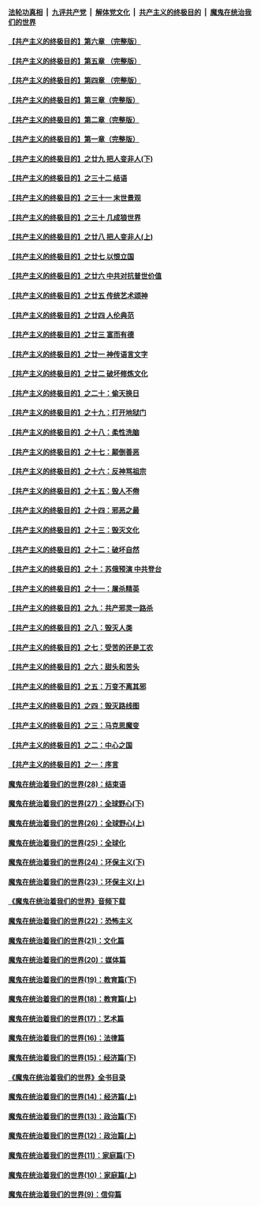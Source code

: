 ####  [法轮功真相](../../../../basic/blob/master/README.md?t=10250552) &nbsp;|&nbsp; [九评共产党](../../../../9ping.md/blob/master/README.md?t=10250552) &nbsp;|&nbsp; [解体党文化](../../../../jtdwh.md/blob/master/README.md?t=10250552)  &nbsp;|&nbsp; [共产主义的终极目的](../../../../gczydzjmd.md/blob/master/README.md?t=10250552) &nbsp;|&nbsp; [魔鬼在统治我们的世界](../../../../mgztzwmdsj.md/blob/master/README.md?t=10250552) 

#### [【共产主义的终极目的】第六章 （完整版）](../pages/nsc422/n11428913.md?t=10250552) 

#### [【共产主义的终极目的】第五章 （完整版）](../pages/nsc422/n11428912.md?t=10250552) 

#### [【共产主义的终极目的】第四章 （完整版）](../pages/nsc422/n11428907.md?t=10250552) 

#### [【共产主义的终极目的】第三章（完整版）](../pages/nsc422/n11428848.md?t=10250552) 

#### [【共产主义的终极目的】第二章（完整版）](../pages/nsc422/n11428831.md?t=10250552) 

#### [【共产主义的终极目的】第一章（完整版）](../pages/nsc422/n11417651.md?t=10250552) 

#### [【共产主义的终极目的】之廿九 把人变非人(下)](../pages/nsc422/n11344140.md?t=10250552) 

#### [【共产主义的终极目的】之三十二 结语](../pages/nsc422/n11360535.md?t=10250552) 

#### [【共产主义的终极目的】之三十一 末世景观](../pages/nsc422/n11351129.md?t=10250552) 

#### [【共产主义的终极目的】之三十 几成狼世界](../pages/nsc422/n11348280.md?t=10250552) 

#### [【共产主义的终极目的】之廿八 把人变非人(上)](../pages/nsc422/n11340492.md?t=10250552) 

#### [【共产主义的终极目的】之廿七 以恨立国](../pages/nsc422/n11336944.md?t=10250552) 

#### [【共产主义的终极目的】之廿六 中共对抗普世价值](../pages/nsc422/n11324785.md?t=10250552) 

#### [【共产主义的终极目的】之廿五 传统艺术颂神](../pages/nsc422/n11296396.md?t=10250552) 

#### [【共产主义的终极目的】之廿四 人伦典范](../pages/nsc422/n11296397.md?t=10250552) 

#### [【共产主义的终极目的】之廿三 富而有德](../pages/nsc422/n11283598.md?t=10250552) 

#### [【共产主义的终极目的】之廿一 神传语言文字](../pages/nsc422/n11263265.md?t=10250552) 

#### [【共产主义的终极目的】之廿二 破坏修炼文化](../pages/nsc422/n11245728.md?t=10250552) 

#### [【共产主义的终极目的】之二十：偷天换日](../pages/nsc422/n11238846.md?t=10250552) 

#### [【共产主义的终极目的】之十九：打开地狱门](../pages/nsc422/n11206376.md?t=10250552) 

#### [【共产主义的终极目的】之十八：柔性洗脑](../pages/nsc422/n11199994.md?t=10250552) 

#### [【共产主义的终极目的】之十七：颠倒善恶](../pages/nsc422/n11179782.md?t=10250552) 

#### [【共产主义的终极目的】之十六：反神骂祖宗](../pages/nsc422/n11166798.md?t=10250552) 

#### [【共产主义的终极目的】之十五：毁人不倦](../pages/nsc422/n11166792.md?t=10250552) 

#### [【共产主义的终极目的】之十四：邪恶之最](../pages/nsc422/n11150249.md?t=10250552) 

#### [【共产主义的终极目的】之十三：毁灭文化](../pages/nsc422/n11135227.md?t=10250552) 

#### [【共产主义的终极目的】之十二：破坏自然](../pages/nsc422/n11135214.md?t=10250552) 

#### [【共产主义的终极目的】之十：苏俄预演 中共登台](../pages/nsc422/n11118424.md?t=10250552) 

#### [【共产主义的终极目的】之十一：屠杀精英](../pages/nsc422/n11118442.md?t=10250552) 

#### [【共产主义的终极目的】之九：共产邪灵一路杀](../pages/nsc422/n11114139.md?t=10250552) 

#### [【共产主义的终极目的】之八：毁灭人类](../pages/nsc422/n11108503.md?t=10250552) 

#### [【共产主义的终极目的】之七：受苦的还是工农](../pages/nsc422/n11101809.md?t=10250552) 

#### [【共产主义的终极目的】之六：甜头和苦头](../pages/nsc422/n11096971.md?t=10250552) 

#### [【共产主义的终极目的】之五：万变不离其邪](../pages/nsc422/n11091285.md?t=10250552) 

#### [【共产主义的终极目的】之四：毁灭路线图](../pages/nsc422/n11086284.md?t=10250552) 

#### [【共产主义的终极目的】之三：马克思魔变](../pages/nsc422/n11061941.md?t=10250552) 

#### [【共产主义的终极目的】之二：中心之国](../pages/nsc422/n11047728.md?t=10250552) 

#### [【共产主义的终极目的】之一：序言](../pages/nsc422/n11086077.md?t=10250552) 

#### [魔鬼在统治着我们的世界(28)：结束语](../pages/nsc422/n10936246.md?t=10250552) 

#### [魔鬼在统治着我们的世界(27)：全球野心(下)](../pages/nsc422/n10928319.md?t=10250552) 

#### [魔鬼在统治着我们的世界(26)：全球野心(上)](../pages/nsc422/n10900318.md?t=10250552) 

#### [魔鬼在统治着我们的世界(25)：全球化](../pages/nsc422/n10788205.md?t=10250552) 

#### [魔鬼在统治着我们的世界(24)：环保主义(下)](../pages/nsc422/n10695307.md?t=10250552) 

#### [魔鬼在统治着我们的世界(23)：环保主义(上)](../pages/nsc422/n10688613.md?t=10250552) 

#### [《魔鬼在统治着我们的世界》音频下载](../pages/nsc422/n10635553.md?t=10250552) 

#### [魔鬼在统治着我们的世界(22)：恐怖主义](../pages/nsc422/n10614727.md?t=10250552) 

#### [魔鬼在统治着我们的世界(21)：文化篇](../pages/nsc422/n10597706.md?t=10250552) 

#### [魔鬼在统治着我们的世界(20)：媒体篇](../pages/nsc422/n10586579.md?t=10250552) 

#### [魔鬼在统治着我们的世界(19)：教育篇(下)](../pages/nsc422/n10564808.md?t=10250552) 

#### [魔鬼在统治着我们的世界(18)：教育篇(上)](../pages/nsc422/n10526970.md?t=10250552) 

#### [魔鬼在统治着我们的世界(17)：艺术篇](../pages/nsc422/n10499093.md?t=10250552) 

#### [魔鬼在统治着我们的世界(16)：法律篇](../pages/nsc422/n10485969.md?t=10250552) 

#### [魔鬼在统治着我们的世界(15)：经济篇(下)](../pages/nsc422/n10469975.md?t=10250552) 

#### [《魔鬼在统治着我们的世界》全书目录](../pages/nsc422/n10464261.md?t=10250552) 

#### [魔鬼在统治着我们的世界(14)：经济篇(上)](../pages/nsc422/n10457370.md?t=10250552) 

#### [魔鬼在统治着我们的世界(13)：政治篇(下)](../pages/nsc422/n10448270.md?t=10250552) 

#### [魔鬼在统治着我们的世界(12)：政治篇(上)](../pages/nsc422/n10444576.md?t=10250552) 

#### [魔鬼在统治着我们的世界(11)：家庭篇(下)](../pages/nsc422/n10440961.md?t=10250552) 

#### [魔鬼在统治着我们的世界(10)：家庭篇(上)](../pages/nsc422/n10435448.md?t=10250552) 

#### [魔鬼在统治着我们的世界(9)：信仰篇](../pages/nsc422/n10432159.md?t=10250552) 


